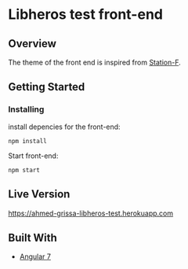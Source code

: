 # Libheros test front-end

## Overview

The theme of the front end is inspired from  [Station-F](https://stationf.co).


## Getting Started

### Installing

install depencies for the front-end:

```
npm install
```

Start front-end:

```
npm start
```

## Live Version

https://ahmed-grissa-libheros-test.herokuapp.com

## Built With

* [Angular 7](https://angular.io/guide/quickstart)
